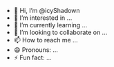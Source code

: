 - 👋 Hi, I’m @icyShadown
- 👀 I’m interested in ...
- 🌱 I’m currently learning ...
- 💞️ I’m looking to collaborate on ...
- 📫 How to reach me ...
- 😄 Pronouns: ...
- ⚡ Fun fact: ...

<!---
icyShadown/icyShadown is a ✨ special ✨ repository because its `README.md` (this file) appears on your GitHub profile.
You can click the Preview link to take a look at your changes.
--->
